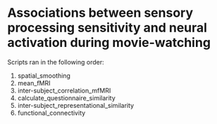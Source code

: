 # Associations between sensory processing sensitivity and neural activation during movie-watching

Scripts ran in the following order:
1. spatial_smoothing
2. mean_fMRI
3. inter-subject_correlation_mfMRI
4. calculate_questionnaire_similarity
5. inter-subject_representational_similarity
6. functional_connectivity
